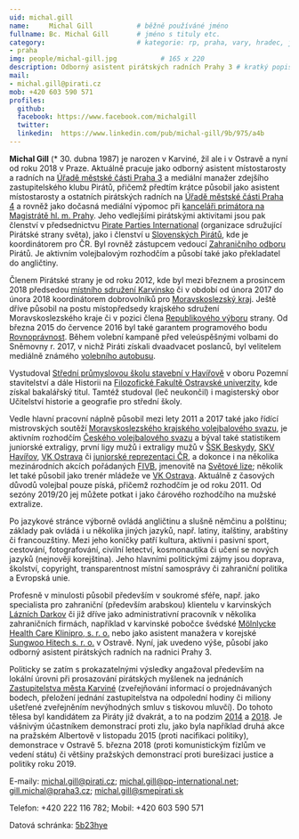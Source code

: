 ```yaml
---
uid: michal.gill
name:     Michal Gill      		# běžně používáné jméno
fullname: Bc. Michal Gill  		# jméno s tituly etc.
category:                  		# kategorie: rp, praha, vary, hradec, jmk, senat
- praha
img: people/michal-gill.jpg           # 165 x 220
description: Odborný asistent pirátských radních Prahy 3 # kratký popis, max 160 znaků
mail:
- michal.gill@pirati.cz
mob: +420 603 590 571
profiles:
  github:
  facebook:	https://www.facebook.com/michalgill			
  twitter:
  linkedin:  https://www.linkedin.com/pub/michal-gill/9b/975/a4b
---
```



**Michal Gill** (* 30. dubna 1987) je narozen v Karviné, žil ale i v Ostravě a nyní od roku 2018 v Praze. Aktuálně pracuje jako odborný asistent místostarosty a radních na [Úřadě městské části Praha 3](https://www.praha3.cz/urad/telefonni-seznam//case:profile/parentGroup:b0cdf2fed70f230e2f7aaf2ab929316d/hash:0891588ad6e6d43a634f0ca1b15ee9a2) a mediální manažer zdejšího zastupitelského klubu Pirátů, přičemž předtím krátce působil jako asistent místostarosty a ostatních pirátských radních na [Úřadě městské části Praha 4](http://www.praha4.cz/appo/card/307/Gill-Michal.html) a rovněž jako dočasná mediální výpomoc při [kanceláři primátora na Magistrátě hl. m. Prahy](http://www.praha.eu/jnp/cz/o_meste/magistrat/odbory/index.html?divisionId=158). Jeho vedlejšími pirátskými aktivitami jsou pak členství v předsednictvu [Pirate Parties International](https://pp-international.net/) (organizace sdružující Pirátské strany světa), jako i členství u [Slovenských Pirátů](https://www.smepirati.sk/about-us), kde je koordinátorem pro ČR. Byl rovněž zástupcem vedoucí [Zahraničního odboru](https://wiki.pirati.cz/zo/start) Pirátů. Je aktivním volejbalovým rozhodčím a působí také jako překladatel do angličtiny.

Členem Pirátské strany je od roku 2012, kde byl mezi březnem a prosincem 2018 předsedou [místního sdružení Karvinsko](https://www.pirati.cz/regiony/moravskoslezsko/karvinsko/start) či v období od února 2017 do února 2018 koordinátorem dobrovolníků pro [Moravskoslezský kraj](https://www.pirati.cz/piznam/kraje/msk/start). Ještě dříve působil na postu místopředsedy krajského sdružení Moravskoslezského kraje či v pozici člena [Republikového výboru](https://www.pirati.cz/rv/start) strany. Od března 2015 do července 2016 byl také garantem programového bodu [Rovnoprávnost](https://www.pirati.cz/program/rovnopravnost). Během volební kampaně před veleúspěšnými volbami do Sněmovny r. 2017, v nichž Piráti získali dvaadvacet poslanců, byl velitelem mediálně známého [volebního autobusu](https://www.youtube.com/watch?v=5f0-nQLHHM4).

Vystudoval [Střední průmyslovou školu stavební v Havířově](http://www.ssstav-havirov.cz/) v oboru Pozemní stavitelství a dále Historii na [Filozofické Fakultě Ostravské univerzity](http://ff.osu.cz/), kde získal bakalářský titul. Tamtéž studoval (leč neukončil) i magisterský obor Učitelství historie a geografie pro střední školy.

Vedle hlavní pracovní náplně působil mezi lety 2011 a 2017 také jako řídící mistrovských soutěží [Moravskoslezského krajského volejbalového svazu](http://ms.cvf.cz/kontakty/komise/sportovne-technicka-komise-stk), je aktivním rozhodčím [Českého volejbalového svazu](http://www.cvf.cz/rozhodci/listiny/?listina=-1&kraj=0&jmeno=gill) a býval také statistikem juniorské extraligy, první ligy mužů i extraligy mužů v [ŠSK Beskydy](http://sskbeskydy.cz/), [SKV Havířov](http://volejbal-havirov.cz/), [VK Ostrava](http://vkostrava.eu/) či [juniorské reprezentaci ČR](http://www.volejbal-juniori.cz/tym/), a dokonce i na několika mezinárodních akcích pořádaných [FIVB](http://www.fivb.com/en), jmenovitě na [Světové lize](http://worldleague.2017.fivb.com/en); několik let také působil jako trenér mládeže ve [VK Ostrava](http://vkostrava.eu/). Aktuálně z časových důvodů volejbal pouze píská, přičemž rozhodčím je od roku 2011. Od sezóny 2019/20 jej můžete potkat i jako čárového rozhodčího na mužské extralize.

Po jazykové stránce výborně ovládá angličtinu a slušně němčinu a polštinu; základy pak ovládá i u několika jiných jazyků, např. latiny, italštiny, arabštiny či francouzštiny. Mezi jeho koníčky patří kultura, aktivní i pasivní sport, cestování, fotografování, civilní letectví, kosmonautika či učení se nových jazyků (nejnověji korejština). Jeho hlavními politickými zájmy jsou doprava, školství, copyright, transparentnost místní samosprávy či zahraniční politika a Evropská unie.

Profesně v minulosti působil především v soukromé sféře, např. jako specialista pro zahraniční (především arabskou) klientelu v karvinských [Lázních Darkov](http://www.darkov.cz/) či již dříve jako administrativní pracovník v několika zahraničních firmách, například v karvinské pobočce švédské [Mölnlycke Health Care Klinipro, s. r. o.](http://www.molnlycke.cz/) nebo jako asistent manažera v korejské [Sungwoo Hitech s. r. o.](http://www.swhitech.cz/) v Ostravě. Nyní, jak uvedeno výše, působí jako odborný asistent pirátských radních na radnici Prahy 3.

Politicky se zatím s prokazatelnými výsledky angažoval především na lokální úrovni při prosazování pirátských myšlenek na jednáních [Zastupitelstva města Karviné](http://www.karvina.cz/magistrat/zasedani) (zveřejňování informací o projednávaných bodech, přeložení jednání zastupitelstva na odpolední hodiny či miliony ušetřené zveřejněním nevýhodných smluv s tiskovou mluvčí). Do tohoto tělesa byl kandidátem za Piráty již dvakrát, a to na podzim [2014](https://volby.cz/pls/kv2014/kv1111?xjazyk=CZ&xid=0&xdz=3&xnumnuts=8103&xobec=598917&xstat=0&xvyber=0) a [2018](https://volby.cz/pls/kv2018/kv1111?xjazyk=CZ&xid=1&xdz=3&xnumnuts=8103&xobec=598917&xstat=0&xvyber=0). Je vášnivým účastníkem demonstrací proti zlu, jako byla například druhá akce na pražském Albertově v listopadu 2015 (proti nacifikaci politiky), demonstrace v Ostravě 5. března 2018 (proti komunistickým fízlům ve vedení státu) či většiny pražských demonstrací proti burešizaci justice a politiky roku 2019.

E-maily: michal.gill@pirati.cz; michal.gill@pp-international.net; gill.michal@praha3.cz; michal.gill@smepirati.sk

Telefon: +420 222 116 782; Mobil: +420 603 590 571

Datová schránka: [5b23hye](https://www.mojedatovaschranka.cz/sds/detail.do?dbid=5b23hye)
